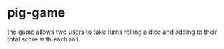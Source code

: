 # pig-game
the game allows two users to take turns rolling a dice and adding to their total score with each roll.

